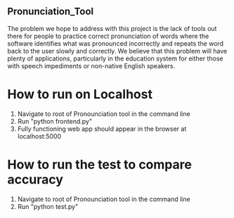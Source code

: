 ## Pronunciation_Tool
The problem we hope to address with this project is the lack of tools out there for people to practice correct pronunciation of words where the software identifies what was pronounced incorrectly and repeats the word back to the user slowly and correctly. We believe that this problem will have plenty of applications, particularly in the education system for either those with speech impediments or non-native English speakers.

# How to run on Localhost
1. Navigate to root of Pronounciation tool in the command line
2. Run "python frontend.py"
3. Fully functioning web app should appear in the browser at localhost:5000

# How to run the test to compare accuracy
1. Navigate to root of Pronounciation tool in the command line
2. Run "python test.py"
